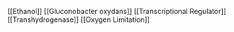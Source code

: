[[Ethanol]]
[[Gluconobacter oxydans]]
[[Transcriptional Regulator]]
[[Transhydrogenase]]
[[Oxygen Limitation]]
